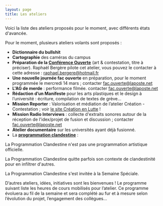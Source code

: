 ```yaml
---
layout: page
title: Les ateliers
---
```




Voici la liste des ateliers proposés pour le moment, avec différents états d'avancée.

Pour le moment, plusieurs ateliers volants sont proposés : 
* **Dictionnaire du bullshit** 
* **Cartographie** des caméras du campus
* **Préparation de la <a href="../conf-ouverte">Conférence Ouverte</a>** (art & contestation, titre à préciser). Raphaël Bergère pilote cet atelier, vous pouvez le contacter à cette adresse : raphael.bergere@hotmail.fr
* **Une nouvelle journée fac ouverte** en préparation, pour le moment programmée le mercredi 14 mars ; contacter fac.ouverte@laposte.net
* **L'AG de merde** : performance filmée. contacter fac.ouverte@laposte.net
* **Rédaction d’un Manifeste** pour les arts plastiques et le design à l’université&nbsp;:  écriture, compilation de textes de grève… 
* **Mission Reporter** : Valorisation et médiation de l’atelier Création - Contestation ; voir <a href="https://facouverte.wixsite.com/creationenlutte">le site Création en Lutte</a> !
* **Mission Radio Interviews** : collecte d'extraits sonores autour de la réception de l'idex/projet de fusion et discussion ; contacter fac.ouverte@laposte.net
* **Atelier documentaire** sur les universités ayant déjà fusionné.
* La **<a href="http://laprogrammationclandestine.tumblr.com/post/171621177991/la-semaine-sp%C3%A9ciale">programmation clandestine</a>** : 

La Programmation Clandestine n'est pas une programmation artistique officielle.

La Programmation Clandestine quitte parfois son contexte de clandestinité pour en infiltrer d'autres.

La Programmation Clandestine s'est invitée à la Semaine Spéciale. 

D’autres ateliers, idées, initiatives sont les bienvenues !
Le programme suivant liste les heures de cours mobilisés pour l’atelier.
Ce programme évoluera au fil de la semaine et sera complété au fur et à mesure selon l’évolution du projet, l’engagement des collègues...